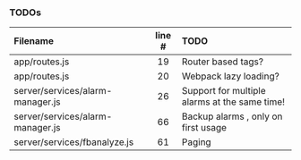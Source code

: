 ### TODOs
| Filename | line # | TODO
|:------|:------:|:------
| app/routes.js | 19 | Router based tags?
| app/routes.js | 20 | Webpack lazy loading?
| server/services/alarm-manager.js | 26 | Support for multiple alarms at the same time!
| server/services/alarm-manager.js | 66 | Backup alarms , only on first usage
| server/services/fbanalyze.js | 61 | Paging